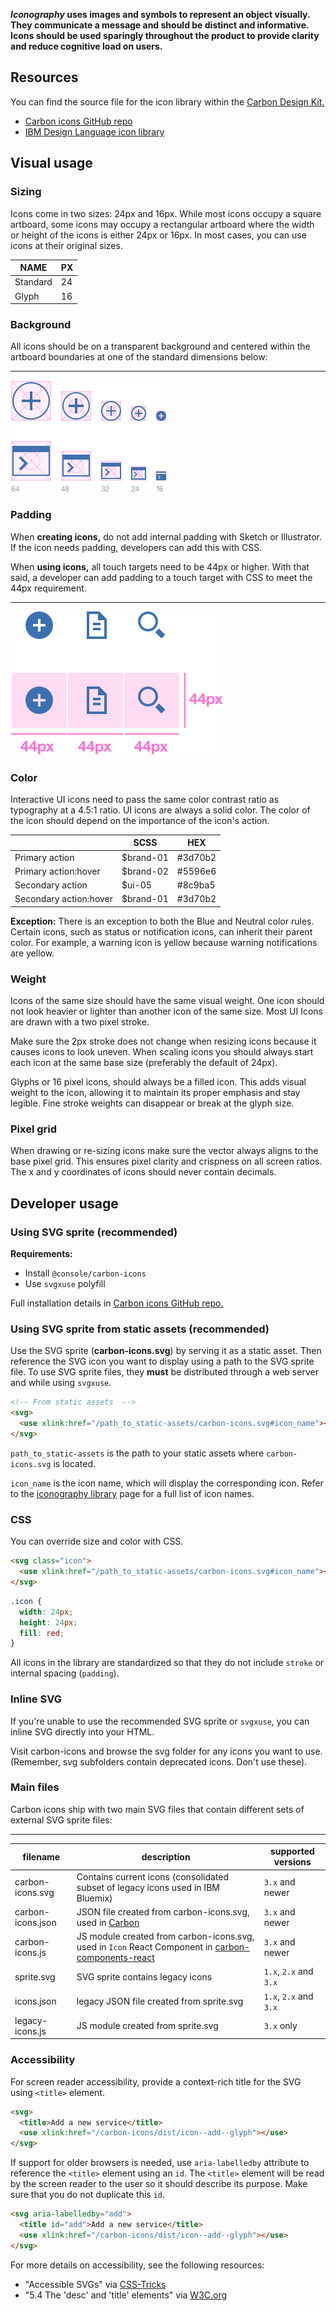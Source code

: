 **_Iconography_ uses images and symbols to represent an object visually. They communicate a message and should be distinct and informative. Icons should be used sparingly throughout the product to provide clarity and reduce cognitive load on users.**

## Resources

You can find the source file for the icon library within the <a href="https://github.com/carbon-design-system/carbon-design-kit" target=blank>Carbon Design Kit.</a>

- <a href="https://github.com/carbon-design-system/carbon-icons" target=blank>Carbon icons GitHub repo</a>
- <a href="http://www.ibm.com/design/language/resources/icon-library/" target=blank>IBM Design Language icon library</a>

## Visual usage

### Sizing

Icons come in two sizes: 24px and 16px.
While most icons occupy a square artboard, some icons may occupy a rectangular artboard where the width or height of the icons is either 24px or 16px. In most cases, you can use icons at their original sizes.

| NAME     | PX |
|----------|----|
| Standard | 24 |
| Glyph    | 16 |

### Background

All icons should be on a transparent background and centered within the artboard boundaries at one of the standard dimensions below:

---
![icon usage](images/icon-usage-1.png)

### Padding

When **creating icons,** do not add internal padding with Sketch or Illustrator. If the icon needs padding, developers can add this with CSS.

When **using icons,** all touch targets need to be 44px or higher. With that said, a developer can add padding to a touch target with CSS to meet the 44px requirement.

---
![icon padding](images/icon-usage-2.png)

### Color

Interactive UI icons need to pass the same color contrast ratio as typography at a 4.5:1 ratio. UI icons are always a solid color. The color of the icon should depend on the importance of the icon's action.

|                        | SCSS      | HEX     |
|------------------------|-----------|---------|
| Primary action         | $brand-01 | #3d70b2 |
| Primary action:hover   | $brand-02 | #5596e6 |
| Secondary action       | $ui-05    | #8c9ba5 |
| Secondary action:hover | $brand-01 | #3d70b2 |

**Exception:** There is an exception to both the Blue and Neutral color rules. Certain icons, such as status or notification icons, can inherit their parent color. For example, a warning icon is yellow because warning notifications are yellow.

### Weight

Icons of the same size should have the same visual weight. One icon should not look heavier or lighter than another icon of the same size. Most UI Icons are drawn with a two pixel stroke.

Make sure the 2px stroke does not change when resizing icons because it causes
icons to look uneven. When scaling icons you should always start each icon at the same base size (preferably the default of 24px).

Glyphs or 16 pixel icons, should always be a filled icon. This adds visual weight to the icon, allowing it to maintain its proper emphasis and stay legible. Fine stroke weights can disappear or break at the glyph size.

### Pixel grid

When drawing or re-sizing icons make sure the vector always aligns to the base pixel grid. This ensures pixel clarity and crispness on all screen ratios. The x and y coordinates of icons should never contain decimals.

## Developer usage

### Using SVG sprite (recommended)

**Requirements:**

- Install `@console/carbon-icons`
- Use `svgxuse` polyfill

Full installation details in <a href="https://github.com/carbon-design-system/carbon-icons">Carbon icons GitHub repo.</a>

### Using SVG sprite from static assets (recommended)

Use the SVG sprite (__carbon-icons.svg__) by serving it as a static asset.
Then reference the SVG icon you want to display using a path to the SVG sprite file.
To use SVG sprite files, they __must__ be distributed through a web server and while using `svgxuse`.

```html
<!-- From static assets  -->
<svg>
  <use xlink:href="/path_to_static-assets/carbon-icons.svg#icon_name"></use>
</svg>
```

`path_to_static-assets` is the path to your static assets where `carbon-icons.svg` is located.

`icon_name` is the icon name, which will display the corresponding icon. Refer to the <a href="http://carbondesignsystem.com/style/iconography" target=blank>iconography library</a> page for a full list of icon names.

### CSS

You can override size and color with CSS.

```html
<svg class="icon">
  <use xlink:href="/path_to_static-assets/carbon-icons.svg#icon_name"></use>
</svg>
```

```css
.icon {
  width: 24px;
  height: 24px;
  fill: red;
}
```

All icons in the library are standardized so that they do not include `stroke` or internal spacing (`padding`).

### Inline SVG

If you're unable to use the recommended SVG sprite or `svgxuse`, you can inline SVG directly into your HTML.

Visit carbon-icons and browse the svg folder for any icons you want to use. (Remember, svg subfolders contain deprecated icons. Don't use these).

### Main files

Carbon icons ship with two main SVG files that contain different sets of external SVG sprite files:

---
| filename | description | supported versions|
|-----|--------|---------------|
|carbon-icons.svg| Contains current icons (consolidated subset of legacy icons used in IBM Bluemix) | `3.x` and newer|
|carbon-icons.json| JSON file created from carbon-icons.svg, used in [Carbon](http://carbondesignsystem.com/style/iconography/library) | `3.x` and newer|
|carbon-icons.js| JS module created from carbon-icons.svg, used in `Icon` React Component in [carbon-components-react](#) | `3.x` and newer|
|sprite.svg| SVG sprite contains legacy icons | `1.x`, `2.x` and `3.x`|
|icons.json| legacy JSON file created from sprite.svg | `1.x`, `2.x` and `3.x`|
|legacy-icons.js| JS module created from sprite.svg | `3.x` only|

### Accessibility

For screen reader accessibility, provide a context-rich title for the SVG using `<title>` element.

```html
<svg>
  <title>Add a new service</title>
  <use xlink:href="/carbon-icons/dist/icon--add--glyph"></use>
</svg>
```

If support for older browsers is needed, use `aria-labelledby` attribute to reference the `<title>` element using an `id`.
The `<title>` element will be read by the screen reader to the user so it should describe its purpose.
Make sure that you do not duplicate this `id`.

```html
<svg aria-labelledby="add">
  <title id="add">Add a new service</title>
  <use xlink:href="/carbon-icons/dist/icon--add--glyph"></use>
</svg>
```

For more details on accessibility, see the following resources:
- "Accessible SVGs" via [CSS-Tricks](https://css-tricks.com/accessible-svgs/)
- "5.4 The 'desc' and 'title' elements" via [W3C.org](https://www.w3.org/TR/SVG11/struct.html#DescriptionAndTitleElements)
